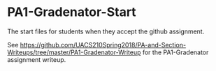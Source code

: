 # PA1-Gradenator-Start
The start files for students when they accept the github assignment.

See https://github.com/UACS210Spring2018/PA-and-Section-Writeups/tree/master/PA1-Gradenator-Writeup
for the PA1-Gradenator assignment writeup.
